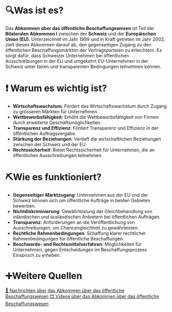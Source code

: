 # 🔍Was ist es?
Das **Abkommen über das öffentliche Beschaffungswesen** ist Teil der **Bilateralen Abkommen I** zwischen der **Schweiz** und der **Europäischen Union (EU)**. Unterzeichnet im Jahr 1999 und in Kraft getreten im Jahr 2002, zielt dieses Abkommen darauf ab, den gegenseitigen Zugang zu den öffentlichen Beschaffungsmärkten der Vertragsparteien zu erleichtern. Es sorgt dafür, dass Schweizer Unternehmen bei öffentlichen Ausschreibungen in der EU und umgekehrt EU-Unternehmen in der Schweiz unter fairen und transparenten Bedingungen teilnehmen können.

# ❗ Warum es wichtig ist?
- **Wirtschaftswachstum**: Fördert das Wirtschaftswachstum durch Zugang zu grösseren Märkten für Unternehmen.
- **Wettbewerbsfähigkeit**: Erhöht die Wettbewerbsfähigkeit von Firmen durch erweiterte Geschäftsmöglichkeiten.
- **Transparenz und Effizienz**: Fördert Transparenz und Effizienz in der öffentlichen Auftragsvergabe.
- **Stärkung der Beziehungen**: Vertieft die wirtschaftlichen Beziehungen zwischen der Schweiz und der EU.
- **Rechtssicherheit**: Bietet Rechtssicherheit für Unternehmen, die an öffentlichen Ausschreibungen teilnehmen.

# ⛏Wie es funktioniert?
- **Gegenseitiger Marktzugang**: Unternehmen aus der EU und der Schweiz können sich um öffentliche Aufträge in beiden Gebieten bewerben.
- **Nichtdiskriminierung**: Gewährleistung der Gleichbehandlung von inländischen und ausländischen Anbietern bei öffentlichen Aufträgen.
- **Transparenz**: Anforderungen an die Veröffentlichung von Ausschreibungen, um Chancengleichheit zu gewährleisten.
- **Rechtliche Rahmenbedingungen**: Schaffung klarer rechtlicher Rahmenbedingungen für öffentliche Beschaffungen.
- **Beschwerde- und Rechtsmittelverfahren**: Möglichkeiten für Unternehmen, gegen Entscheidungen im Beschaffungsprozess Einspruch zu erheben.

# ➕Weitere Quellen
[📄 Nachrichten über das Abkommen über das öffentliche Beschaffungswesen](https://www.google.com/search?q=Abkommen+%C3%BCber+das+%C3%B6ffentliche+Beschaffungswesen&tbm=nws)
[🎞 Videos über das Abkommen über das öffentliche Beschaffungswesen](https://www.google.com/search?q=Abkommen+%C3%BCber+das+%C3%B6ffentliche+Beschaffungswesen&tbm=vid)